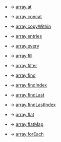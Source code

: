 - -> [ array.at](./md/at.md)

- -> [ array.concat](./md/concat.md)

- -> [array.copyWithin](./md/Copywithin.md)

- -> [array.entries](./md/entires.md)

- -> [array.every](./md/every.md)

- -> [array.fill](./md/fill.md)

- -> [array.filter](./md/filter.md)

- -> [array.find](./md/find.md)

- -> [array.findIndex](./md/findindex.md)

- -> [array.findLast](./md/findLast.md)

- -> [array.findLastIndex](./md/findLastIndex.md)

- -> [array.flat](./md/flat.md)

- -> [array.flatMap](./md/flatmap.md)

- -> [array.forEach](./md/forEach.md)
